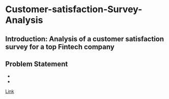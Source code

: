 # Customer-satisfaction-Survey-Analysis
## Introduction: Analysis of a customer satisfaction survey for a top Fintech company
## Problem Statement
- 
-
[Link]([https://www.youtube.com/](https://www.youtube.com/watch?v=hOWxu1ioDwg))
